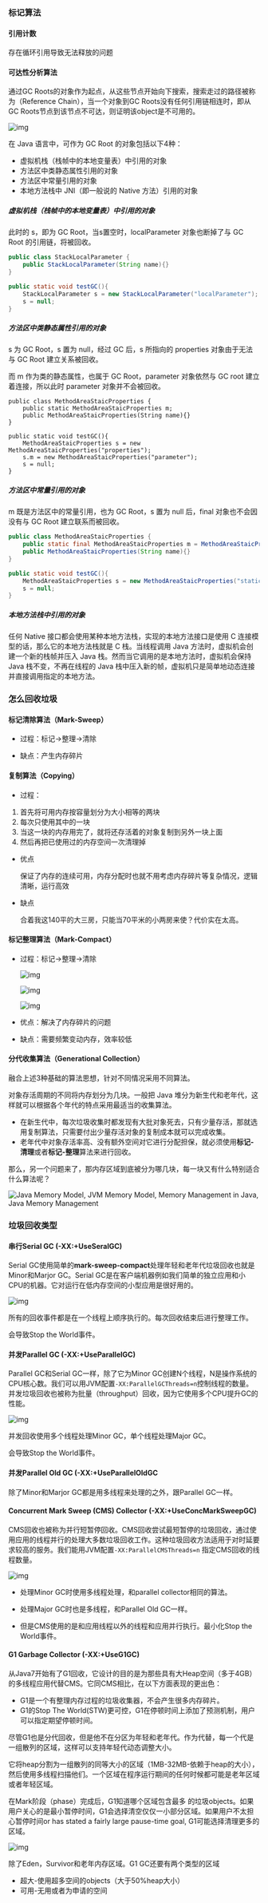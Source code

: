 ### 标记算法

#### 引用计数

存在循环引用导致无法释放的问题

#### 可达性分析算法

通过GC Roots的对象作为起点，从这些节点开始向下搜索，搜索走过的路径被称为（Reference Chain），当一个对象到GC Roots没有任何引用链相连时，即从GC Roots节点到该节点不可达，则证明该object是不可用的。

![img](https://www.freecodecamp.org/news/content/images/2021/01/image-76.png)



在 Java 语言中，可作为 GC Root 的对象包括以下4种：

- 虚拟机栈（栈帧中的本地变量表）中引用的对象
- 方法区中类静态属性引用的对象
- 方法区中常量引用的对象
- 本地方法栈中 JNI（即一般说的 Native 方法）引用的对象



##### 虚拟机栈（栈帧中的本地变量表）中引用的对象
此时的 s，即为 GC Root，当s置空时，localParameter 对象也断掉了与 GC Root 的引用链，将被回收。

```java
public class StackLocalParameter {
    public StackLocalParameter(String name){}
}

public static void testGC(){
    StackLocalParameter s = new StackLocalParameter("localParameter");
    s = null;
}
```

##### 方法区中类静态属性引用的对象
s 为 GC Root，s 置为 null，经过 GC 后，s 所指向的 properties 对象由于无法与 GC Root 建立关系被回收。

而 m 作为类的静态属性，也属于 GC Root，parameter 对象依然与 GC root 建立着连接，所以此时 parameter 对象并不会被回收。

```
public class MethodAreaStaicProperties {
    public static MethodAreaStaicProperties m;
    public MethodAreaStaicProperties(String name){}
}

public static void testGC(){
    MethodAreaStaicProperties s = new MethodAreaStaicProperties("properties");
    s.m = new MethodAreaStaicProperties("parameter");
    s = null;
}
```

##### 方法区中常量引用的对象
m 既是方法区中的常量引用，也为 GC Root，s 置为 null 后，final 对象也不会因没有与 GC Root 建立联系而被回收。

```java
public class MethodAreaStaicProperties {
    public static final MethodAreaStaicProperties m = MethodAreaStaicProperties("final");
    public MethodAreaStaicProperties(String name){}
}

public static void testGC(){
    MethodAreaStaicProperties s = new MethodAreaStaicProperties("staticProperties");
    s = null;
}
```

##### 本地方法栈中引用的对象
任何 Native 接口都会使用某种本地方法栈，实现的本地方法接口是使用 C 连接模型的话，那么它的本地方法栈就是 C 栈。当线程调用 Java 方法时，虚拟机会创建一个新的栈帧并压入 Java 栈。然而当它调用的是本地方法时，虚拟机会保持 Java 栈不变，不再在线程的 Java 栈中压入新的帧，虚拟机只是简单地动态连接并直接调用指定的本地方法。

### 怎么回收垃圾

#### 标记清除算法（Mark-Sweep）

- 过程：标记->整理->清除

- 缺点：产生内存碎片

#### 复制算法（Copying）

- 过程：

1. 首先将可用内存按容量划分为大小相等的两块
2. 每次只使用其中的一块
3. 当这一块的内存用完了，就将还存活着的对象复制到另外一块上面
4. 然后再把已使用过的内存空间一次清理掉

- 优点

  保证了内存的连续可用，内存分配时也就不用考虑内存碎片等复杂情况，逻辑清晰，运行高效

- 缺点

  合着我这140平的大三房，只能当70平米的小两房来使？代价实在太高。

#### 标记整理算法（Mark-Compact）

- 过程：标记->整理->清除

  ![img](https://www.freecodecamp.org/news/content/images/2021/01/image-82.png)

  ![img](https://www.freecodecamp.org/news/content/images/2021/01/image-83.png)

  ![img](https://www.freecodecamp.org/news/content/images/2021/01/image-83.png)

- 优点：解决了内存碎片的问题

- 缺点：需要频繁变动内存，效率较低

#### 分代收集算法（Generational Collection）

融合上述3种基础的算法思想，针对不同情况采用不同算法。

对象存活周期的不同将内存划分为几块。一般把 Java 堆分为新生代和老年代，这样就可以根据各个年代的特点采用最适当的收集算法。

- 在新生代中，每次垃圾收集时都发现有大批对象死去，只有少量存活，那就选用复制算法，只需要付出少量存活对象的复制成本就可以完成收集。
- 老年代中对象存活率高、没有额外空间对它进行分配担保，就必须使用**标记-清理**或者**标记-整理**算法来进行回收。

那么，另一个问题来了，那内存区域到底被分为哪几块，每一块又有什么特别适合什么算法呢？

![Java Memory Model, JVM Memory Model, Memory Management in Java, Java Memory Management](https://cdn.journaldev.com/wp-content/uploads/2014/05/Java-Memory-Model-450x186.png)



### 垃圾回收类型

#### 串行Serial GC (-XX:+UseSeralGC)

Serial GC使用简单的**mark-sweep-compact**处理年轻和老年代垃圾回收也就是Minor和Marjor GC。Serial GC是在客户端机器例如我们简单的独立应用和小CPU的机器。它对运行在低内存空间的小型应用是很好用的。

![img](https://www.freecodecamp.org/news/content/images/2021/01/image-68.png)

所有的回收事件都是在一个线程上顺序执行的。每次回收结束后进行整理工作。

会导致Stop the World事件。

#### 并发Parallel GC (-XX:+UseParallelGC)

Parallel GC和Serial GC一样，除了它为Minor GC创建N个线程，N是操作系统的CPU核心数。我们可以用JVM配置`-XX:ParallelGCThreads=n`控制线程的数量。并发垃圾回收也被称为批量（throughput）回收，因为它使用多个CPU提升GC的性能。

![img](https://www.freecodecamp.org/news/content/images/2021/01/image-66.png)

并发回收使用多个线程处理Minor GC，单个线程处理Major GC。

会导致Stop the World事件。

#### 并发Parallel Old GC (-XX:+UseParallelOldGC

除了Minor和Marjor GC都是用多线程来处理的之外，跟Parallel GC一样。

#### Concurrent Mark Sweep (CMS) Collector (-XX:+UseConcMarkSweepGC)

CMS回收也被称为并行短暂停回收。CMS回收尝试最短暂停的垃圾回收，通过使用应用的线程并行的处理大多数垃圾回收工作。这种垃圾回收方法适用于对时延要求较高的服务。我们能用JVM配置`-XX:ParallelCMSThreads=n` 指定CMS回收的线程数量。

![img](https://www.freecodecamp.org/news/content/images/2021/01/image-67.png)

- 处理Minor GC时使用多线程处理，和parallel collector相同的算法。

- 处理Major GC时也是多线程，和Parallel Old GC一样。

- 但是CMS使用的是和应用线程以外的线程和应用并行执行。最小化Stop the World事件。

#### G1 Garbage Collector (-XX:+UseG1GC)

从Java7开始有了G1回收，它设计的目的是为那些具有大Heap空间（多于4GB）的多线程应用代替CMS。它同CMS相比，在以下方面表现的更出色： 

- G1是一个有整理内存过程的垃圾收集器，不会产生很多内存碎片。 
- G1的Stop The World(STW)更可控，G1在停顿时间上添加了预测机制，用户可以指定期望停顿时间。

尽管G1也是分代回收，但是他不在分区为年轻和老年代。作为代替，每一个代是一组散列的区域，这样可以支持年轻代动态调整大小。

它将heap分割为一组散列的同等大小的区域（1MB-32MB-依赖于heap的大小），然后使用多线程扫描他们。一个区域在程序运行期间的任何时候都可能是老年区域或者年轻区域。

在Mark阶段（phase）完成后，G1知道哪个区域包含最多 的垃圾objects。如果用户关心的是最小暂停时间，G1会选择清空仅仅一小部分区域。如果用户不太担心暂停时间or has stated a fairly large pause-time goal, G1可能选择清理更多的区域。

![img](https://www.freecodecamp.org/news/content/images/2021/01/image-88.png)

除了Eden，Survivor和老年内存区域。G1 GC还要有两个类型的区域

- 超大-使用超多空间的objects（大于50%heap大小）
- 可用-无用或者为申请的空间